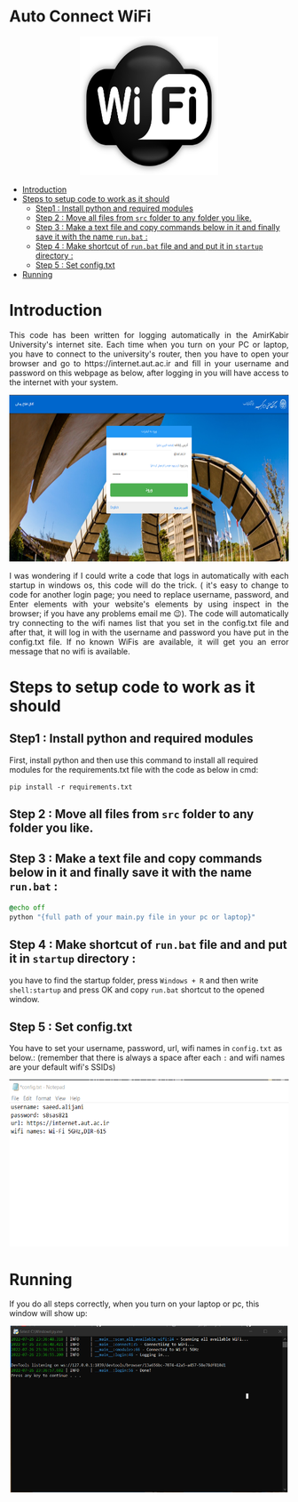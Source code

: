 # Auto Connect WiFi


  <p align="center">
  <img 
    width="250"
    height="250"
    src="./images/logo.png"
  >
</p>

- [Introduction](#introduction)
- [Steps to setup code to work as it should](#steps-to-setup-code-to-work-as-it-should)
  * [Step1 : Install python and required modules](#step1---install-python-and-required-modules)
  * [Step 2 : Move all files from `src` folder to any folder you like.](#step-2---move-all-files-from--src--folder-to-any-folder-you-like)
  * [Step 3 : Make a text file and copy commands below in it and finally save it with the name `run.bat` :](#step-3---make-a-text-file-and-copy-commands-below-in-it-and-finally-save-it-with-the-name--runbat---)
  * [Step 4 : Make shortcut of `run.bat` file and and put it in `startup` directory :](#step-4---make-shortcut-of--runbat--file-and-and-put-it-in--startup--directory--)
  * [Step 5 : Set config.txt](#step-5---set-configtxt)
- [Running](#running)



# Introduction
<div style="text-align: justify"> This code has been written for logging automatically in the AmirKabir University's internet site. Each time when you turn on your PC or laptop, you have to connect to the university's router, then you have to open your browser and go to https://internet.aut.ac.ir and fill in your username and password on this webpage as below, after logging in you will have access to the internet with your system. </div>
  <p align="center">
  <img 
    width="700"
    height="300"
    src="./images/login_page.png"
  >
</p>

<div style="text-align: justify">I was wondering if I could write a code that logs in automatically with each startup in windows os, this code will do the trick. ( it's easy to change to code for another login page; you need to replace username, password, and Enter elements with your website's elements by using inspect in the browser; if you have any problems email me 😉). The code will automatically try connecting to the wifi names list that you set in the config.txt file and after that, it will log in with the username and password you have put in the config.txt file. If no known WiFis are available, it will get you an error message that no wifi is available.</div>

# Steps to setup code to work as it should
## Step1 : Install python and required modules


First, install python and then use this command to install all required modules for the requirements.txt file with the code as below in cmd:
```
pip install -r requirements.txt
```
## Step 2 : Move all files from `src` folder to any folder you like.
## Step 3 : Make a text file and copy commands below in it and finally save it with the name `run.bat` :
```bat
@echo off 
python "{full path of your main.py file in your pc or laptop}"
```
## Step 4 : Make shortcut of `run.bat` file and and put it in `startup` directory :
you have to find the startup folder, press `Windows + R` and then write `shell:startup` and press OK and copy `run.bat` shortcut to the opened window.

## Step 5 : Set config.txt

You have to set your username, password, url, wifi names in `config.txt` as below.: (remember that there is always a space after each `:` and wifi names are your default wifi's SSIDs)
 <p align="center">
  <img 
    width="700"
    height="300"
    src="./images/config.txt.png"
  >
</p>

# Running 
If you do all steps correctly, when you turn on your laptop or pc, this window will show up:
 <p align="center">
  <img 
    width="500"
    height="300"
    src="./images/cmd.png"
  >
</p>

